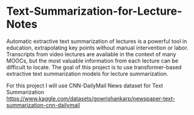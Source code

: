 # Text-Summarization-for-Lecture-Notes
Automatic extractive text summarization of lectures is a powerful tool in education, extrapolating key points without manual intervention or labor. Transcripts from video lectures are available in the context of many MOOCs, but the most valuable information from each lecture can be difficult to locate. The goal of this project is to use transformer-based extractive text summarization models for lecture summarization.

For this project I will use CNN-DailyMail News dataset for Text Summarization
https://www.kaggle.com/datasets/gowrishankarp/newspaper-text-summarization-cnn-dailymail